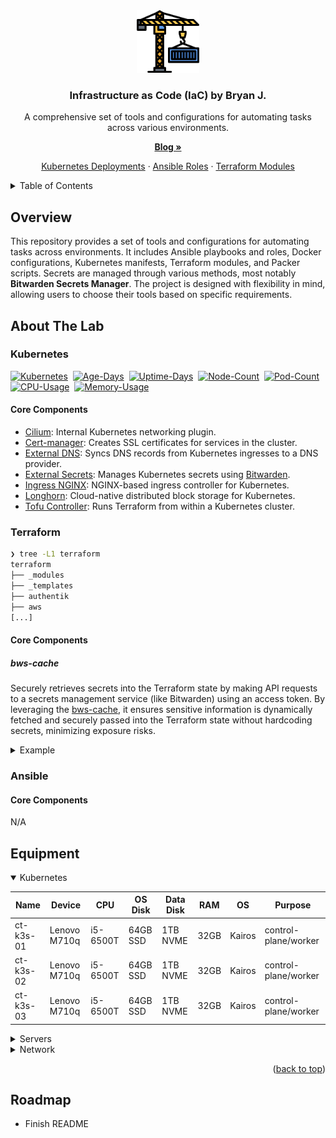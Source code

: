 <div align="center">
  <img src=".metadata/logo.png" alt="crane-iac" style="width:100px;height:auto;">

  <h3>Infrastructure as Code (IaC) by Bryan J.</h3>

  <p>A comprehensive set of tools and configurations for automating tasks across various environments.</p>
  <p>
    <a href="https://chkpwd.com"><strong>Blog »</strong></a>
  </p>
  <p>
    <a href="https://github.com/chkpwd/iac/tree/main/kubernetes/apps">Kubernetes Deployments</a>
    &middot;
    <a href="https://github.com/chkpwd/iac/tree/main/ansible/roles">Ansible Roles</a>
    &middot;
    <a href="https://github.com/chkpwd/iac/tree/main/terraform/_modules">Terraform Modules</a>
  </p>
</div>

<details>
  <summary>Table of Contents</summary>
  <ol>
    <li>
      <a href="#about-the-lab">About The Lab</a>
      <ul>
        <li><a href="#kubernetes">Kubernetes</a></li>
        <li><a href="#terraform">Terraform</a></li>
        <li><a href="#ansible">Ansible</a></li>
      </ul>
    </li>
    <li><a href="#equipment">Equipment</a></li>
    <li><a href="#technologies">Technologies</a></li>
  </ol>
</details>

## Overview

This repository provides a set of tools and configurations for automating tasks across environments. It includes Ansible playbooks and roles, Docker configurations, Kubernetes manifests, Terraform modules, and Packer scripts. Secrets are managed through various methods, most notably **Bitwarden Secrets Manager**. The project is designed with flexibility in mind, allowing users to choose their tools based on specific requirements.

## About The Lab

### Kubernetes

[![Kubernetes](https://img.shields.io/endpoint?url=https%3A%2F%2Fkromgo.chkpwd.com%2Fkubernetes_version&style=flat-square&logo=kubernetes&logoColor=white&color=blue)](https://kubernetes.io/)&nbsp;
[![Age-Days](https://img.shields.io/endpoint?url=https%3A%2F%2Fkromgo.chkpwd.com%2Fcluster_age_days&style=flat-square&label=Age)](https://github.com/kashalls/kromgo)&nbsp;
[![Uptime-Days](https://img.shields.io/endpoint?url=https%3A%2F%2Fkromgo.chkpwd.com%2Fcluster_uptime_days&style=flat-square&label=Uptime)](https://github.com/kashalls/kromgo)&nbsp;
[![Node-Count](https://img.shields.io/endpoint?url=https%3A%2F%2Fkromgo.chkpwd.com%2Fcluster_node_count&style=flat-square&label=Nodes)](https://github.com/kashalls/kromgo)&nbsp;
[![Pod-Count](https://img.shields.io/endpoint?url=https%3A%2F%2Fkromgo.chkpwd.com%2Fcluster_pods_running&style=flat-square&label=Pods)](https://github.com/kashalls/kromgo)&nbsp;
[![CPU-Usage](https://img.shields.io/endpoint?url=https%3A%2F%2Fkromgo.chkpwd.com%2Fcluster_cpu_usage&style=flat-square&label=CPU)](https://github.com/kashalls/kromgo)&nbsp;
[![Memory-Usage](https://img.shields.io/endpoint?url=https%3A%2F%2Fkromgo.chkpwd.com%2Fcluster_memory_usage&style=flat-square&label=Memory)](https://github.com/kashalls/kromgo)&nbsp;

#### Core Components

- [Cilium](https://github.com/cilium/cilium): Internal Kubernetes networking plugin.
- [Cert-manager](https://cert-manager.io/docs/): Creates SSL certificates for services in the cluster.
- [External DNS](https://github.com/kubernetes-sigs/external-dns): Syncs DNS records from Kubernetes ingresses to a DNS provider.
- [External Secrets](https://github.com/external-secrets/external-secrets/): Manages Kubernetes secrets using [Bitwarden](https://bitwarden.com/).
- [Ingress NGINX](https://github.com/kubernetes/ingress-nginx/): NGINX-based ingress controller for Kubernetes.
- [Longhorn](https://longhorn.io/): Cloud-native distributed block storage for Kubernetes.
- [Tofu Controller](https://github.com/flux-iac/tofu-controller): Runs Terraform from within a Kubernetes cluster.

### Terraform

```bash
❯ tree -L1 terraform
terraform
├── _modules
├── _templates
├── authentik
├── aws
[...]
```

#### Core Components
##### bws-cache
Securely retrieves secrets into the Terraform state by making API requests to a secrets management service (like Bitwarden) using an access token. By leveraging the [bws-cache](https://github.com/RippleFCL/bws-cache), it ensures sensitive information is dynamically fetched and securely passed into the Terraform state without hardcoding secrets, minimizing exposure risks.

<details>
  <summary>Example</summary>

  ```python
  [...]
  for key in key_name:
    bws_response = requests.get(
        f"http://mgmt-srv-01:5000/key/{key}",
        headers={"Authorization": f"Bearer {access_token}"},
        timeout=10,
    ).json()

    logging.debug(bws_response)

    try:
        results.append(bws_response['value'])
    except KeyError as exc:
        raise InvalidToken(
            "Token is invalid or does not have permissions to read value"
        ) from exc
  [...]
  ```
  ```json
  resource "radarr_download_client_sabnzbd" "sabnzbd" {
    enable         = true
    priority       = 1
    name           = "sabnzbd"
    host           = "sabnzbd.${var.cluster_media_domain}"
    url_base       = "/"
    port           = var.ports["sabnzbd"]
    movie_category = "movies"
    api_key        = data.external.bws_lookup.result["infra-media-secrets_sabnzbd_api_key"]
  }
  ```
</details>

### Ansible
#### Core Components
N/A

## Equipment

<details open>
<summary>Kubernetes</summary>

| Name      | Device       | CPU      | OS Disk  | Data Disk | RAM  | OS     | Purpose              |
|-----------|--------------|----------|----------|-----------|------|--------|----------------------|
| ct-k3s-01 | Lenovo M710q | i5-6500T | 64GB SSD | 1TB NVME  | 32GB | Kairos | control-plane/worker |
| ct-k3s-02 | Lenovo M710q | i5-6500T | 64GB SSD | 1TB NVME  | 32GB | Kairos | control-plane/worker |
| ct-k3s-03 | Lenovo M710q | i5-6500T | 64GB SSD | 1TB NVME  | 32GB | Kairos | control-plane/worker |
</details>

<details>
<summary>Servers</summary>

| Name     | Device        | CPU        | OS Disk    | Data Disk     | RAM   | OS           | Purpose        |
|----------|---------------|------------|------------|---------------|-------|--------------|----------------|
| WhiteBox | Custom        | TR 2970W   | 128GB      | 6TB           | 128GB | Proxmox      | VM/Containers  |
| Synology | RS819         | -          | -          | 4x4TB SHR     | -     | DSM 7        | Storage        |
| mgmt-pi  | Raspberry Pi4 | Cortex A72 | 64GB SSD   | -             | 8GB   | Debian 12    | Misc Software  |
</details>

<details>
<summary>Network</summary>

| Device             | Purpose          |
|--------------------|------------------|
| Dell 7040          | Network - Router |
| TL-SG1016PE        | Network - Switch |
</details>

<p align="right">(<a href="#readme-top">back to top</a>)</p>

## Roadmap

- Finish README
